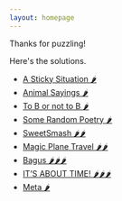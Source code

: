 ```yaml
---
layout: homepage 
---
```


Thanks for puzzling!

Here's the solutions.

- [A Sticky Situation 🌶️]({{site.baseurl}}/assets/solutions)
- [Animal Sayings 🌶️]({{site.baseurl}}/assets/solutions/animalsayings.pdf)
- [To B or not to B 🌶️]({{site.baseurl}}/assets/solutions/)
- [Some Random Poetry 🌶️]({{site.baseurl}}/assets/solutions/)
- [SweetSmash 🌶️🌶️]({{site.baseurl}}/assets/solutions/)
- [Magic Plane Travel 🌶️🌶️]({{site.baseurl}}/assets/solutions/)
- [Bagus 🌶️🌶️🌶️]({{site.baseurl}}/assets/solutions/)
- [IT’S ABOUT TIME! 🌶️🌶️🌶️]({{site.baseurl}}/assets/solutions/itsabouttime.pdf)
- [Meta 🌶️]({{site.baseurl}}/assets/solutions/)

<!--<img src="{{site.baseurl}}/assets/images/Grid.png" alt="4x4 Grid">-->


